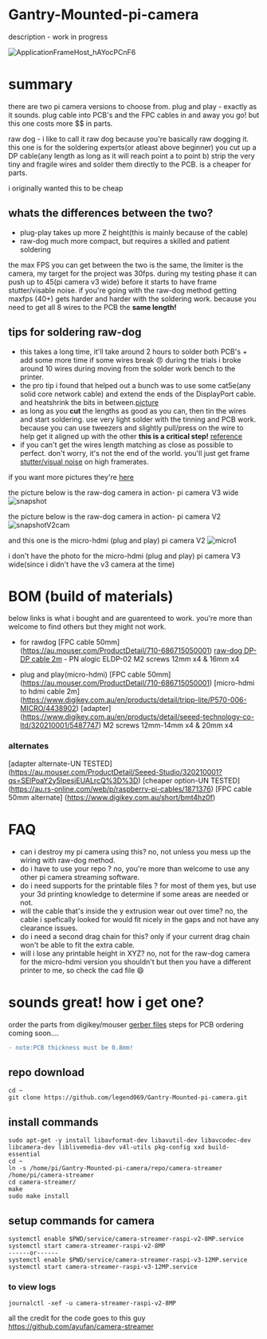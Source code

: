 # Gantry-Mounted-pi-camera
description - work in progress  

![ApplicationFrameHost_hAYocPCnF6](https://github.com/legend069/Gantry-Mounted-pi-camera/assets/40685552/c8b8f9ff-bf4a-4b5e-b091-0c0ae0ff47a6)

# summary
there are two pi camera versions to choose from.
plug and play - exactly as it sounds. plug cable into PCB's and the FPC cables in and away you go!
  but this one costs more $$ in parts.

raw dog - i like to call it raw dog because you're basically raw dogging it.
  this one is for the soldering experts(or atleast above beginner) you cut up a DP cable(any length as long as it will reach point a to point b)
  strip the very tiny and fragile wires and solder them directly to the PCB.
  is a cheaper for parts.

i originally wanted this to be cheap

## whats the differences between the two?
*  plug-play takes up more Z height(this is mainly because of the cable)
*  raw-dog much more compact, but requires a skilled and patient soldering

  the max FPS you can get between the two is the same, the limiter is the camera, my target for the project was 30fps. during my testing phase it can push up to 45(pi camera v3 wide) before it starts to have frame stutter/visable noise.
  if you're going with the raw-dog method getting maxfps (40+) gets harder and harder with the soldering work. because you need to get all 8 wires to the PCB the **same length!**

## tips for soldering raw-dog
* this takes a long time, it'll take around 2 hours to solder both PCB's + add some more time if some wires break :angry: during the trials i broke around 10 wires during moving from the solder work bench to the printer.
* the pro tip i found that helped out a bunch was to use some cat5e(any solid core network cable) and extend the ends of the DisplayPort cable. and heatshrink the bits in between.[picture](https://github.com/legend069/Gantry-Mounted-pi-camera/blob/main/Pictures/Build%20Process%20Pictures/IMG_20230618_065408.png)
* as long as you **cut** the lengths as good as you can, then tin the wires and start soldering. use very light solder with the tinning and PCB work.
  because you can use tweezers and slightly pull/press on the wire to help get it aligned up with the other **this is a critical step!** [reference](https://github.com/legend069/Gantry-Mounted-pi-camera/blob/main/Pictures/Build%20Process%20Pictures/IMG_20230614_181707.jpg)
* if you can't get the wires length matching as close as possible to perfect. don't worry, it's not the end of the world. you'll just get frame [stutter/visual noise](https://www.google.com.au/search?q=pi+camera+purple+lines&sca_esv=581692793&tbm=isch&sxsrf=AM9HkKmksJV1oYjezeAQssLkEamQde-6yA:1699791685282&source=lnms&sa=X&ved=2ahUKEwj1od-8ub6CAxUy-TgGHfx2BIAQ_AUoAXoECAMQAw&biw=1920&bih=927&dpr=1) on high framerates.


if you want more pictures they're [here](https://github.com/legend069/Gantry-Mounted-pi-camera/tree/main/Pictures)

the picture below is the raw-dog camera in action- pi camera V3 wide
![snapshot](https://github.com/legend069/Gantry-Mounted-pi-camera/assets/40685552/941b0a4e-c5f0-426c-9324-be48a6b15a85)

the picture below is the raw-dog camera in action- pi camera V2
![snapshotV2cam](https://github.com/legend069/Gantry-Mounted-pi-camera/assets/40685552/6eda33bf-09a4-4384-833e-e797fe02dddc)

and this one is the micro-hdmi (plug and play) pi camera V2
![micro1](https://github.com/legend069/Gantry-Mounted-pi-camera/assets/40685552/4159db74-939b-44f4-96c7-2cbd8669d326)

i don't have the photo for the micro-hdmi (plug and play) pi camera V3 wide(since i didn't have the v3 camera at the time) 



# BOM (build of materials)
below links is what i bought and are guarenteed to work. you're more than welcome to find others but they might not work.
* for rawdog
[FPC cable 50mm]	(https://au.mouser.com/ProductDetail/710-686715050001)
[raw-dog DP-DP cable 2m](https://cplonline.com.au/alogic-eldp-02-elements-2m-displayport-cable-ver-1-2-male-to-male.html) - PN alogic ELDP-02
M2 screws 12mm x4 & 16mm x4

* plug and play(micro-hdmi)
[FPC cable 50mm]	(https://au.mouser.com/ProductDetail/710-686715050001)
[micro-hdmi to hdmi cable 2m]	(https://www.digikey.com.au/en/products/detail/tripp-lite/P570-006-MICRO/4438902)
[adapter]	(https://www.digikey.com.au/en/products/detail/seeed-technology-co-ltd/320210001/5487747)
M2 screws 12mm-14mm x4 & 20mm x4

### alternates
[adapter alternate-UN TESTED]	(https://au.mouser.com/ProductDetail/Seeed-Studio/320210001?qs=SElPoaY2y5IpesjEUALrcQ%3D%3D)
[cheaper option-UN TESTED]	(https://au.rs-online.com/web/p/raspberry-pi-cables/1871376)
[FPC cable 50mm alternate]	(https://www.digikey.com.au/short/bmt4hz0f)

# FAQ
* can i destroy my pi camera using this?
  no, not unless you mess up the wiring with raw-dog method.
* do i have to use your repo ?
  no, you're more than welcome to use any other pi camera streaming software.
* do i need supports for the printable files ?
  for most of them yes, but use your 3d printing knowledge to determine if some areas are needed or not.
* will the cable that's inside the y extrusion wear out over time?
  no, the cable i spefically looked for would fit nicely in the gaps and not have any clearance issues.
* do i need a second drag chain for this?
  only if your current drag chain won't be able to fit the extra cable.
* will i lose any printable height in XYZ?
  no, not for the raw-dog camera
  for the micro-hdmi version you shouldn't but then you have a different printer to me, so check the cad file 😄

# sounds great! how i get one?
  order the parts from digikey/mouser
  [gerber files](https://github.com/legend069/Gantry-Mounted-pi-camera/tree/main/gerbers/ready%20to%20order%20files)
  steps for PCB ordering coming soon....

```diff
- note:PCB thickness must be 0.8mm!
```


## repo download
```
cd ~
git clone https://github.com/legend069/Gantry-Mounted-pi-camera.git
```
## install commands
```
sudo apt-get -y install libavformat-dev libavutil-dev libavcodec-dev libcamera-dev liblivemedia-dev v4l-utils pkg-config xxd build-essential
cd ~
ln -s /home/pi/Gantry-Mounted-pi-camera/repo/camera-streamer /home/pi/camera-streamer
cd camera-streamer/
make
sudo make install
```
## setup commands for camera
```
systemctl enable $PWD/service/camera-streamer-raspi-v2-8MP.service 
systemctl start camera-streamer-raspi-v2-8MP 
------or------ 
systemctl enable $PWD/service/camera-streamer-raspi-v3-12MP.service 
systemctl start camera-streamer-raspi-v3-12MP.service 
```
### to view logs
``journalctl -xef -u camera-streamer-raspi-v2-8MP ``



all the credit for the code goes to this guy https://github.com/ayufan/camera-streamer
